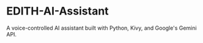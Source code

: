 # EDITH-AI-Assistant
A voice-controlled AI assistant built with Python, Kivy, and Google's Gemini API.
